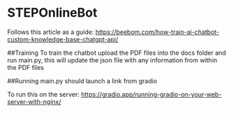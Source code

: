 ﻿# STEPOnlineBot
Follows this article as a guide: https://beebom.com/how-train-ai-chatbot-custom-knowledge-base-chatgpt-api/

##Training
To train the chatbot upload the PDF files into the docs folder and run main.py, this will update the json file with any information from within the PDF files

##Running
main.py should launch a link from gradio

To run this on the server: https://gradio.app/running-gradio-on-your-web-server-with-nginx/
